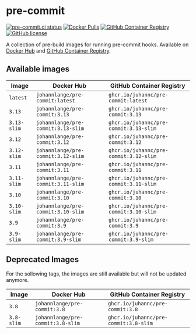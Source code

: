 # pre-commit

[![pre-commit.ci status](https://results.pre-commit.ci/badge/github/juhannc/pre-commit/main.svg)](https://results.pre-commit.ci/latest/github/juhannc/pre-commit/main)
[![Docker Pulls](https://img.shields.io/docker/pulls/johannlange/pre-commit?logo=docker
)](https://hub.docker.com/r/johannlange/pre-commit)
[![GitHub Container Registry](https://img.shields.io/badge/GitHub%20Container%20Registry-available-green?logo=github)](https://ghcr.io/juhannc/pre-commit)
[![GitHub license](https://img.shields.io/github/license/juhannc/pre-commit)](https://github.com/juhannc/pre-commit/blob/main/LICENSE)

A collection of pre-build images for running pre-commit hooks.
Available on [Docker Hub](https://hub.docker.com/r/johannlange/pre-commit) and [GitHub Container Registry](https://ghcr.io/juhannc/pre-commit).

## Available images

| Image       | Docker Hub                         | GitHub Container Registry              |
| ----------- | ---------------------------------- | -------------------------------------- |
| `latest`    | `johannlange/pre-commit:latest`    | `ghcr.io/juhannc/pre-commit:latest`    |
| `3.13`      | `johannlange/pre-commit:3.13`      | `ghcr.io/juhannc/pre-commit:3.13`      |
| `3.13-slim` | `johannlange/pre-commit:3.13-slim` | `ghcr.io/juhannc/pre-commit:3.13-slim` |
| `3.12`      | `johannlange/pre-commit:3.12`      | `ghcr.io/juhannc/pre-commit:3.12`      |
| `3.12-slim` | `johannlange/pre-commit:3.12-slim` | `ghcr.io/juhannc/pre-commit:3.12-slim` |
| `3.11`      | `johannlange/pre-commit:3.11`      | `ghcr.io/juhannc/pre-commit:3.11`      |
| `3.11-slim` | `johannlange/pre-commit:3.11-slim` | `ghcr.io/juhannc/pre-commit:3.11-slim` |
| `3.10`      | `johannlange/pre-commit:3.10`      | `ghcr.io/juhannc/pre-commit:3.10`      |
| `3.10-slim` | `johannlange/pre-commit:3.10-slim` | `ghcr.io/juhannc/pre-commit:3.10-slim` |
| `3.9`       | `johannlange/pre-commit:3.9`       | `ghcr.io/juhannc/pre-commit:3.9`       |
| `3.9-slim`  | `johannlange/pre-commit:3.9-slim`  | `ghcr.io/juhannc/pre-commit:3.9-slim`  |

## Deprecated Images

For the sollowing tags, the images are still available but will not be updated anymore.

| Image      | Docker Hub                        | GitHub Container Registry             |
| ---------- | --------------------------------- | ------------------------------------- |
| `3.8`      | `johannlange/pre-commit:3.8`      | `ghcr.io/juhannc/pre-commit:3.8`      |
| `3.8-slim` | `johannlange/pre-commit:3.8-slim` | `ghcr.io/juhannc/pre-commit:3.8-slim` |

